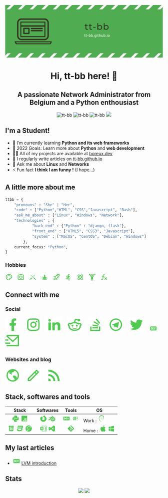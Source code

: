 <p align="center"><img src="https://raw.githubusercontent.com/tt-bb/tt-bb/main/assets/banner.png" /></p>

<h1 align="center">Hi, tt-bb here! 👋</h1>
<h2 align="center">A passionate Network Administrator from Belgium and a Python enthousiast</h2>

<p align="center">
<img src="https://komarev.com/ghpvc/?username=tt-bb&label=Profile%20views&style=flat&color=red" alt="tt-bb" />
<img src="https://badges.pufler.dev/years/tt-bb" alt="tt-bb" />
<img src="https://badges.pufler.dev/repos/tt-bb" alt="tt-bb" />
<img src="https://wakatime.com/badge/user/6f3ca8b6-6d9e-4e50-98ff-187dc3ac315e.svg?style=flat alt="tt-bb" />
</p>


## I'm a Student!

- 🌱 I’m currently learning **Python and its web frameworks**
- 🥅 2022 Goals: Learn more about **Python** and **web development**
- 👨‍💻 All of my projects are available at [boreux.dev](https://boreux.dev)
- 📝 I regularly write articles on [tt-bb.github.io](https://tt-bb.github.io)
- 💬 Ask me about **Linux** and **Networks**
- ⚡ Fun fact **I think I am funny !** (I hope...)

## A little more about me

```python
ttbb = {
    "pronouns" : "She" | "Her",
    "code" : ["Python","HTML", "CSS","Javascript", "Bash"],
    "ask_me_about" : ["Linux", "Windows", "Network"],
    "technologies" : {
            "back_end" : {"Python" : "django, flask"},
            "front_end" : ["HTML5", "CSS3", "Javascript"],
            "system" : ["MacOS", "CentOS", "Debian", "Windows"]
        },
    current_focus: "Python",
}
```

### Hobbies

<img title="Drawing" src="https://raw.githubusercontent.com/tt-bb/tt-bb/main/assets/palette-outline.png">&emsp;<img title="Photography" src="https://raw.githubusercontent.com/tt-bb/tt-bb/main/assets/camera-outline.png">&emsp;<img title="Fencing" src="https://raw.githubusercontent.com/tt-bb/tt-bb/main/assets/fencing.png">&emsp;<img title="Meditation" src="https://raw.githubusercontent.com/tt-bb/tt-bb/main/assets/meditation.png">&emsp;<img title="Astronomy" src="https://raw.githubusercontent.com/tt-bb/tt-bb/main/assets/rocket-launch-outline.png">&emsp;<img title="Running" src="https://raw.githubusercontent.com/tt-bb/tt-bb/main/assets/run.png">&emsp;<img title="Sciences" src="https://raw.githubusercontent.com/tt-bb/tt-bb/main/assets/atom.png">&emsp;<img title="Weight lifting" src="https://raw.githubusercontent.com/tt-bb/tt-bb/main/assets/weight-lifter.png">&emsp;<img title="Mathematics" src="https://raw.githubusercontent.com/tt-bb/tt-bb/main/assets/function-variant.png">

## Connect with me

### Social

<a href="https://fb.com/tiffanie.boreux"><img title="Facebook" src="https://raw.githubusercontent.com/tt-bb/tt-bb/961ac66dbd7533c27015513427efd86d0c8ba58a/assets/facebook-fill.svg"></a>&emsp;
<a href="https://www.instagram.com/tiffanie.boreux/"><img title="Instagram" src="https://raw.githubusercontent.com/tt-bb/tt-bb/961ac66dbd7533c27015513427efd86d0c8ba58a/assets/instagram-line.svg"></a>&emsp;
<a href="https://linkedin.com/in/tiffanie-boreux-828439176"><img title="LindedIn" src="https://raw.githubusercontent.com/tt-bb/tt-bb/961ac66dbd7533c27015513427efd86d0c8ba58a/assets/linkedin-fill.svg"></a>&emsp;
<a href="https://www.reddit.com/user/tt-bb_"><img title="Reddit" src="https://raw.githubusercontent.com/tt-bb/tt-bb/961ac66dbd7533c27015513427efd86d0c8ba58a/assets/reddit-line.svg"></a>&emsp;
<a href="https://stackoverflow.com/users/19015182/ttbb"><img title="StackOverFlow" src="https://raw.githubusercontent.com/tt-bb/tt-bb/961ac66dbd7533c27015513427efd86d0c8ba58a/assets/stack-overflow-line.svg"></a>&emsp;
<a href="https://t.me/koala_kiwi"><img title="Telegram" src="https://raw.githubusercontent.com/tt-bb/tt-bb/961ac66dbd7533c27015513427efd86d0c8ba58a/assets/telegram-line.svg"></a>&emsp;
<a href="https://twitter.com/tiffanie_boreux"><img title="Twitter" src="https://raw.githubusercontent.com/tt-bb/tt-bb/961ac66dbd7533c27015513427efd86d0c8ba58a/assets/twitter-fill.svg"></a>&emsp;
<a href="https://dev.to/ttbb"><img title="Dev.to" src="https://raw.githubusercontent.com/tt-bb/tt-bb/main/assets/dev-to.png"></a>&emsp;
<a href="mailto:ttbb_@outlook.com"><img title="Email" src="https://raw.githubusercontent.com/tt-bb/tt-bb/6ef0c02a6dc318e01364c0c45de5883e4e878a13/assets/mail-send-line.svg"></a>

### Websites and blog
    
<a href="https://boreux.dev"><img title="Portfolio" src="https://raw.githubusercontent.com/tt-bb/tt-bb/e41d8de91acb5bdef4c679645c6868e49f36e7e5/assets/earth-line.svg"></a>&emsp;
<a href="https://tt-bb.github.io"><img title="Blog" src="https://raw.githubusercontent.com/tt-bb/tt-bb/e41d8de91acb5bdef4c679645c6868e49f36e7e5/assets/pencil-line.svg"></a>&emsp;
<a href="https://tt-bb.github.io/feeds/all.atom.xml"><img title="RSS" src="https://raw.githubusercontent.com/tt-bb/tt-bb/e41d8de91acb5bdef4c679645c6868e49f36e7e5/assets/rss-fill.svg"></a>

## Stack, softwares and tools

| **Stack** | **Softwares** | **Tools** | **OS** |
|:---------:|:-------------:|:---------:|--------|
| <img title="Python" src="https://raw.githubusercontent.com/tt-bb/tt-bb/main/assets/language-python.png"> <img title="Javascript" src="https://raw.githubusercontent.com/tt-bb/tt-bb/main/assets/language-javascript.png"> | <img title="Firefox" src="https://raw.githubusercontent.com/tt-bb/tt-bb/main/assets/firefox.png"> <img title="Blender" src="https://raw.githubusercontent.com/tt-bb/tt-bb/main/assets/blender-software.png"> | <img title="Markdown" src="https://raw.githubusercontent.com/tt-bb/tt-bb/main/assets/language-markdown.png"> <img title="Bash (Zsh)" src="https://raw.githubusercontent.com/tt-bb/tt-bb/main/assets/bash.png"> | Work : <img title="Debian" src="https://raw.githubusercontent.com/tt-bb/tt-bb/main/assets/debian.png"> |
| <img title="HTML5" src="https://raw.githubusercontent.com/tt-bb/tt-bb/main/assets/language-html5.png"> <img title="CSS3" src="https://raw.githubusercontent.com/tt-bb/tt-bb/main/assets/language-css3.png"> <img title="Sass / SCSS" src="https://raw.githubusercontent.com/tt-bb/tt-bb/main/assets/sass.png">| <img title="OneNote" src="https://raw.githubusercontent.com/tt-bb/tt-bb/main/assets/microsoft-onenote.png"> <img title="Visual Studio Code" src="https://raw.githubusercontent.com/tt-bb/tt-bb/main/assets/microsoft-visual-studio.png"> | <img title="Git" src="https://raw.githubusercontent.com/tt-bb/tt-bb/main/assets/git.png"> | Home : <img title="macOS" src="https://raw.githubusercontent.com/tt-bb/tt-bb/main/assets/apple.png"> <img title="Windows 10" src="https://raw.githubusercontent.com/tt-bb/tt-bb/main/assets/microsoft-windows.png"> |


## My last articles

- <img title="Dev.to" src="https://raw.githubusercontent.com/tt-bb/tt-bb/main/assets/dev-to.png"> [LVM introduction](https://dev.to/ttbb/an-intro-to-lvm-5e87)

## Stats
      
<p align="center">
       
<img src="https://github-readme-stats.vercel.app/api?username=tt-bb&show_icons=true&title_color=4FCA50&text_color=000000&icon_color=4FCA50&bg_color=ffffff&hide_border=true&locale=fr" />
<img src="https://github-readme-stats.vercel.app/api/top-langs/?username=tt-bb&title_color=4FCA50&text_color=000000&icon_color=4FCA50&bg_color=ffffff&hide_border=true&locale=fr&layout=compact&langs_count=10" />
</p>
